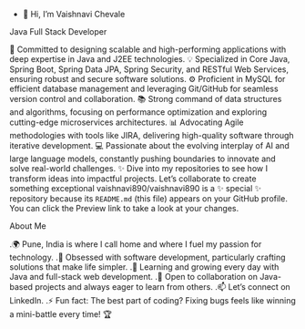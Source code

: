 - 👋 Hi, I’m Vaishnavi Chevale
   
Java Full Stack Developer

🚀 Committed to designing scalable and high-performing applications with deep expertise in Java and J2EE technologies.
💡 Specialized in Core Java, Spring Boot, Spring Data JPA, Spring Security, and RESTful Web Services, ensuring robust and secure software solutions.
⚙️ Proficient in MySQL for efficient database management and leveraging Git/GitHub for seamless version control and collaboration.
📚 Strong command of data structures and algorithms, focusing on performance optimization and exploring cutting-edge microservices architectures.
📊 Advocating Agile methodologies with tools like JIRA, delivering high-quality software through iterative development.
💻 Passionate about the evolving interplay of AI and large language models, constantly pushing boundaries to innovate and solve real-world challenges.
✨ Dive into my repositories to see how I transform ideas into impactful projects. Let’s collaborate to create something exceptional
vaishnavi890/vaishnavi890 is a ✨ special ✨ repository because its `README.md` (this file) appears on your GitHub profile.
You can click the Preview link to take a look at your changes.

About Me

.🌍 Pune, India is where I call home and where I fuel my passion for technology.
.👀 Obsessed with software development, particularly crafting solutions that make life simpler.
.🌱 Learning and growing every day with Java and full-stack web development.
.💞️ Open to collaboration on Java-based projects and always eager to learn from others.
.📫 Let’s connect on LinkedIn.
.⚡ Fun fact: The best part of coding? Fixing bugs feels like winning a mini-battle every time! 🏆

